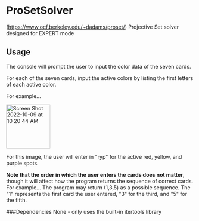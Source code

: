 # ProSetSolver

(https://www.ocf.berkeley.edu/~dadams/proset/)
Projective Set solver designed for EXPERT mode



## Usage

The console will prompt the user to input the color data of the seven cards.

For each of the seven cards, input the active colors by listing the first letters of each active color.

For example...

<img width="118" alt="Screen Shot 2022-10-09 at 10 20 44 AM" src="https://user-images.githubusercontent.com/57467707/194764985-fbbee4e8-f94b-4b42-8411-1c0f68269115.png">

For this image, the user will enter in "ryp" for the active red, yellow, and purple spots.


**Note that the order in which the user enters the cards does not matter**, though it will affect how the program returns the sequence of correct cards.
For example...
The program may return (1,3,5) as a possible sequence. The "1" represents the first card the user entered, "3" for the third, and "5" for the fifth.





###Dependencies
None - only uses the built-in itertools library
